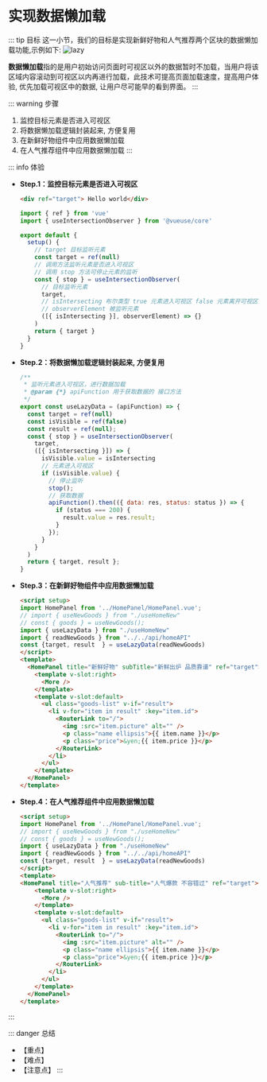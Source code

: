 # 实现数据懒加载

::: tip 目标
这一小节，我们的目标是实现新鲜好物和人气推荐两个区块的数据懒加载功能,示例如下:
![lazy](./images/109.gif)

**数据懒加载**指的是用户初始访问页面时可视区以外的数据暂时不加载，当用户将该区域内容滚动到可视区以内再进行加载，此技术可提高页面加载速度，提高用户体验, 优先加载可视区中的数据, 让用户尽可能早的看到界面。
:::

::: warning 步骤

1. 监控目标元素是否进入可视区
2. 将数据懒加载逻辑封装起来, 方便复用
3. 在新鲜好物组件中应用数据懒加载
4. 在人气推荐组件中应用数据懒加载
:::

::: info 体验

* **Step.1：监控目标元素是否进入可视区**

  ```html
  <div ref="target"> Hello world</div>
  ```

  ```js
  import { ref } from 'vue'
  import { useIntersectionObserver } from '@vueuse/core'

  export default {
    setup() {
      // target 目标监听元素
      const target = ref(null)
      // 调用方法监听元素是否进入可视区
      // 调用 stop 方法可停止元素的监听
      const { stop } = useIntersectionObserver(
        // 目标监听元素
        target,
        // isIntersecting 布尔类型 true 元素进入可视区 false 元素离开可视区
        // observerElement 被监听元素
        ([{ isIntersecting }], observerElement) => {}
      )
      return { target }
    }
  }
  ```

* **Step.2：将数据懒加载逻辑封装起来, 方便复用**

  ```js
  /**
   * 监听元素进入可视区，进行数据加载
   * @param {*} apiFunction 用于获取数据的 接口方法
   */
  export const useLazyData = (apiFunction) => {
    const target = ref(null)
    const isVisible = ref(false)
    const result = ref(null);
    const { stop } = useIntersectionObserver(
      target,
      ([{ isIntersecting }]) => {
        isVisible.value = isIntersecting
        // 元素进入可视区
        if (isVisible.value) {
          // 停止监听
          stop();
          // 获取数据
          apiFunction().then(({ data: res, status: status }) => {
            if (status === 200) {
              result.value = res.result;
            }
          });
        }
      }
    )
    return { target, result };
  }
  ```

* **Step.3：在新鲜好物组件中应用数据懒加载**

  ```html
  <script setup>
  import HomePanel from '../HomePanel/HomePanel.vue';
  // import { useNewGoods } from "./useHomeNew"
  // const { goods } = useNewGoods();
  import { useLazyData } from "./useHomeNew"
  import { readNewGoods } from "../../api/homeAPI"
  const {target, result  } = useLazyData(readNewGoods)
  </script>
  <template>
    <HomePanel title="新鲜好物" subTitle="新鲜出炉 品质靠谱" ref="target">
      <template v-slot:right>
        <More />
      </template>
      <template v-slot:default>
        <ul class="goods-list" v-if="result">
          <li v-for="item in result" :key="item.id">
            <RouterLink to="/">
              <img :src="item.picture" alt="" />
              <p class="name ellipsis">{{ item.name }}</p>
              <p class="price">&yen;{{ item.price }}</p>
            </RouterLink>
          </li>
        </ul>
      </template>
    </HomePanel>
  </template>
  ```

* **Step.4：在人气推荐组件中应用数据懒加载**

  ```html
  <script setup>
  import HomePanel from '../HomePanel/HomePanel.vue';
  // import { useNewGoods } from "./useHomeNew"
  // const { goods } = useNewGoods();
  import { useLazyData } from "./useHomeNew"
  import { readNewGoods } from "../../api/homeAPI"
  const {target, result  } = useLazyData(readNewGoods)
  </script>
  <template>
  <HomePanel title="人气推荐" sub-title="人气爆款 不容错过" ref="target"></HomePanel>
      <template v-slot:right>
        <More />
      </template>
      <template v-slot:default>
        <ul class="goods-list" v-if="result">
          <li v-for="item in result" :key="item.id">
            <RouterLink to="/">
              <img :src="item.picture" alt="" />
              <p class="name ellipsis">{{ item.name }}</p>
              <p class="price">&yen;{{ item.price }}</p>
            </RouterLink>
          </li>
        </ul>
      </template>
    </HomePanel>
  </template>
  ```

:::

::: danger 总结

* 【重点】
* 【难点】
* 【注意点】
:::
